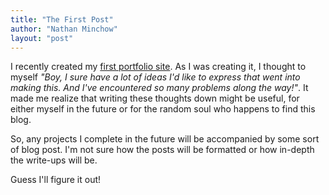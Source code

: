 ```yaml
---
title: "The First Post"
author: "Nathan Minchow"
layout: "post"
---
```


I recently created my [first portfolio site](https://nminchow.com). As I was creating it, I thought to myself *"Boy, I sure have a lot of ideas I'd like to express that went into making this. And I've encountered so many problems along the way!"*. It made me realize that writing these thoughts down might be useful, for either myself in the future or for the random soul who happens to find this blog.

So, any projects I complete in the future will be accompanied by some sort of blog post. I'm not sure how the posts will be formatted or how in-depth the write-ups will be.

Guess I'll figure it out!